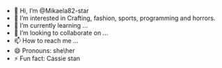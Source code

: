 - 👋 Hi, I’m @Mikaela82-star
- 👀 I’m interested in Crafting, fashion, sports, programming and horrors.
- 🌱 I’m currently learning ...
- 💞️ I’m looking to collaborate on ...
- 📫 How to reach me ...
- 😄 Pronouns: she\her
- ⚡ Fun fact: Cassie stan 

<!---
Mikaela82-star/Mikaela82-star is a ✨ special ✨ repository because its `README.md` (this file) appears on your GitHub profile.
You can click the Preview link to take a look at your changes.
--->
